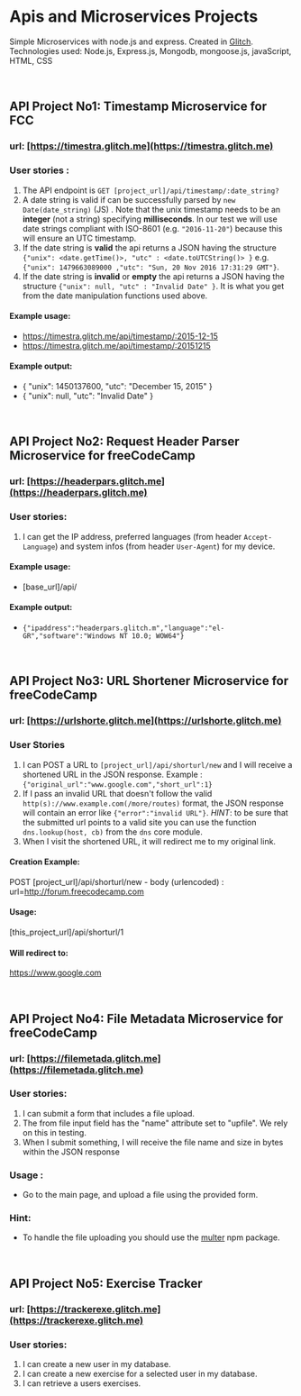 # Apis and Microservices Projects
Simple Microservices with node.js and express. Created in [Glitch](https://glitch.com).
Technologies used: Node.js, Express.js, Mongodb, mongoose.js, javaScript, HTML, CSS

<br>

## API Project No1: Timestamp Microservice for FCC

### url: [https://timestra.glitch.me](https://timestra.glitch.me)

### User stories :

1. The API endpoint is `GET [project_url]/api/timestamp/:date_string?`
2. A date string is valid if can be successfully parsed by `new Date(date_string)` (JS) . Note that the unix timestamp needs to be an **integer** (not a string) specifying **milliseconds**. In our test we will use date strings compliant with ISO-8601 (e.g. `"2016-11-20"`) because this will ensure an UTC timestamp.
3. If the date string is **valid** the api returns a JSON having the structure 
`{"unix": <date.getTime()>, "utc" : <date.toUTCString()> }`
e.g. `{"unix": 1479663089000 ,"utc": "Sun, 20 Nov 2016 17:31:29 GMT"}`.
5. If the date string is **invalid** or **empty** the api returns a JSON having the structure `{"unix": null, "utc" : "Invalid Date" }`. It is what you get from the date manipulation functions used above.

#### Example usage:
* https://timestra.glitch.me/api/timestamp/:2015-12-15
* https://timestra.glitch.me/api/timestamp/:20151215
#### Example output:
* { "unix": 1450137600, "utc": "December 15, 2015" }
* { "unix": null, "utc": "Invalid Date" }


<br>

## API Project No2: Request Header Parser Microservice for freeCodeCamp

### url: [https://headerpars.glitch.me](https://headerpars.glitch.me)

### User stories:
1. I can get the IP address, preferred languages (from header `Accept-Language`) and system infos (from header `User-Agent`) for my device.

#### Example usage:
* [base_url]/api/

#### Example output:
* `{"ipaddress":"headerpars.glitch.m","language":"el-GR","software":"Windows NT 10.0; WOW64"}`

<br>


## API Project No3: URL Shortener Microservice for freeCodeCamp

### url: [https://urlshorte.glitch.me](https://urlshorte.glitch.me)

### User Stories

1. I can POST a URL to `[project_url]/api/shorturl/new` and I will receive a shortened URL in the JSON response. Example : `{"original_url":"www.google.com","short_url":1}`
2. If I pass an invalid URL that doesn't follow the valid `http(s)://www.example.com(/more/routes)` format, the JSON response will contain an error like `{"error":"invalid URL"}`. *HINT*: to be sure that the submitted url points to a valid site you can use the function `dns.lookup(host, cb)` from the `dns` core module.
3. When I visit the shortened URL, it will redirect me to my original link.


#### Creation Example:

POST [project_url]/api/shorturl/new - body (urlencoded) :  url=http://forum.freecodecamp.com

#### Usage:

[this_project_url]/api/shorturl/1

#### Will redirect to:

https://www.google.com


<br>

## API Project No4: File Metadata Microservice for freeCodeCamp

### url: [https://filemetada.glitch.me](https://filemetada.glitch.me)

###    User stories:
1. I can submit a form that includes a file upload.
2. The from file input field  has the "name" attribute set to "upfile". We rely on this in testing.
3. When I submit something, I will receive the file name and size in bytes within the JSON response

### Usage :
* Go to the main page, and upload a file using the provided form.

### Hint:
* To handle the file uploading you should use the [multer](https://www.npmjs.com/package/multer) npm package.

<br>

## API Project No5: Exercise Tracker

### url: [https://trackerexe.glitch.me](https://trackerexe.glitch.me)

###    User stories:
1. I can create a new user in my database.
2. I can create a new exercise for a selected user in my database.
3. I can retrieve a users exercises.

